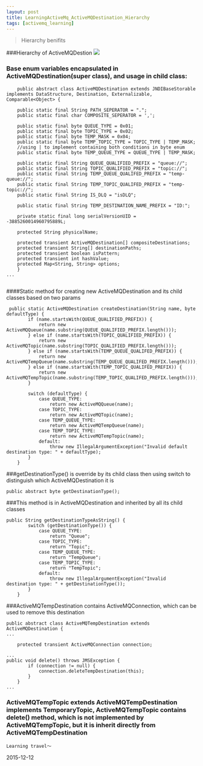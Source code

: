 ```yaml
---
layout: post
title: LearningActiveMq_ActiveMQDestination_Hierarchy
tags: [activemq_learning]
---
```


>Hierarchy benifits 


 
###Hierarchy of ActiveMQDestion
   ![](http://xule1991.github.io/images/ActiveMQDestination.png)
   
### Base enum variables encapsulated in ActiveMQDestination(super class), and usage in child class:

```
    public abstract class ActiveMQDestination extends JNDIBaseStorable implements DataStructure, Destination, Externalizable, Comparable<Object> {

    public static final String PATH_SEPERATOR = ".";
    public static final char COMPOSITE_SEPERATOR = ',';

    public static final byte QUEUE_TYPE = 0x01;
    public static final byte TOPIC_TYPE = 0x02;
    public static final byte TEMP_MASK = 0x04;
    public static final byte TEMP_TOPIC_TYPE = TOPIC_TYPE | TEMP_MASK;
    //using | to implement containing both conditions in byte enum
    public static final byte TEMP_QUEUE_TYPE = QUEUE_TYPE | TEMP_MASK;

    public static final String QUEUE_QUALIFIED_PREFIX = "queue://";
    public static final String TOPIC_QUALIFIED_PREFIX = "topic://";
    public static final String TEMP_QUEUE_QUALIFED_PREFIX = "temp-queue://";
    public static final String TEMP_TOPIC_QUALIFED_PREFIX = "temp-topic://";
    public static final String IS_DLQ = "isDLQ";

    public static final String TEMP_DESTINATION_NAME_PREFIX = "ID:";

    private static final long serialVersionUID = -3885260014960795889L;

    protected String physicalName;

    protected transient ActiveMQDestination[] compositeDestinations;
    protected transient String[] destinationPaths;
    protected transient boolean isPattern;
    protected transient int hashValue;
    protected Map<String, String> options;
    }
...
 
```

####Static method for creating new ActiveMQDestination and its child classes based on two params

```
 public static ActiveMQDestination createDestination(String name, byte defaultType) {
        if (name.startsWith(QUEUE_QUALIFIED_PREFIX)) {
            return new ActiveMQQueue(name.substring(QUEUE_QUALIFIED_PREFIX.length()));
        } else if (name.startsWith(TOPIC_QUALIFIED_PREFIX)) {
            return new ActiveMQTopic(name.substring(TOPIC_QUALIFIED_PREFIX.length()));
        } else if (name.startsWith(TEMP_QUEUE_QUALIFED_PREFIX)) {
            return new ActiveMQTempQueue(name.substring(TEMP_QUEUE_QUALIFED_PREFIX.length()));
        } else if (name.startsWith(TEMP_TOPIC_QUALIFED_PREFIX)) {
            return new ActiveMQTempTopic(name.substring(TEMP_TOPIC_QUALIFED_PREFIX.length()));
        }

        switch (defaultType) {
            case QUEUE_TYPE:
                return new ActiveMQQueue(name);
            case TOPIC_TYPE:
                return new ActiveMQTopic(name);
            case TEMP_QUEUE_TYPE:
                return new ActiveMQTempQueue(name);
            case TEMP_TOPIC_TYPE:
                return new ActiveMQTempTopic(name);
            default:
                throw new IllegalArgumentException("Invalid default destination type: " + defaultType);
        }
    }
```

###getDestinationType() is override by its child class then using switch to distinguish which ActiveMQDestination it is

```
public abstract byte getDestinationType();
```

###This method is in ActiveMQDestination and inherited by all its child classes

```
public String getDestinationTypeAsString() {
        switch (getDestinationType()) {
            case QUEUE_TYPE:
                return "Queue";
            case TOPIC_TYPE:
                return "Topic";
            case TEMP_QUEUE_TYPE:
                return "TempQueue";
            case TEMP_TOPIC_TYPE:
                return "TempTopic";
            default:
                throw new IllegalArgumentException("Invalid destination type: " + getDestinationType());
        }
    }
```

###ActiveMQTempDestination contains ActiveMQConnection, which can be used to remove this destination
```
public abstract class ActiveMQTempDestination extends ActiveMQDestination {
...

    protected transient ActiveMQConnection connection;

...
public void delete() throws JMSException {
        if (connection != null) {
            connection.deleteTempDestination(this);
        }
    }
...

```
### ActiveMQTempTopic extends ActiveMQTempDestination implements TemporaryTopic, ActiveMQTempTopic contains delete() method, which is not implemented by ActiveMQTempTopic, but it is inherit directly from ActiveMQTempDestination 



    
    Learning travel～

2015-12-12






































































